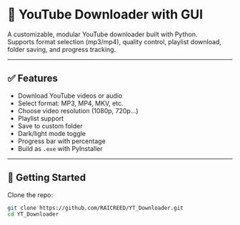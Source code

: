 # 🎥 YouTube Downloader with GUI

A customizable, modular YouTube downloader built with Python.  
Supports format selection (mp3/mp4), quality control, playlist download, folder saving, and progress tracking.

---

## ✅ Features

- Download YouTube videos or audio
- Select format: MP3, MP4, MKV, etc.
- Choose video resolution (1080p, 720p...)
- Playlist support
- Save to custom folder
- Dark/light mode toggle
- Progress bar with percentage
- Build as `.exe` with PyInstaller

---

## 🚀 Getting Started

 Clone the repo:
   ```bash
   git clone https://github.com/RAICREED/YT_Downloader.git
   cd YT_Downloader
